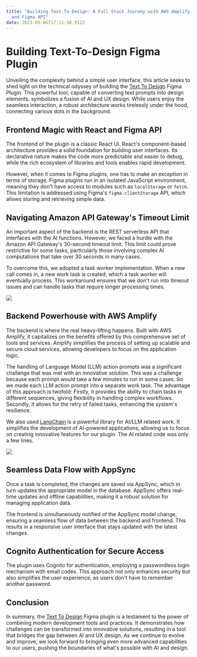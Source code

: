 ```yaml
---
title: "Building Text To Design: A Full Stack Journey with AWS Amplify, React,
  and Figma API"
date: 2023-05-06T17:11:58.912Z
---
```

# Building Text-To-Design Figma Plugin

Unveiling the complexity behind a simple user interface, this article seeks to shed light on the technical odyssey of building the [Text To Design](https://www.texttodesign.ai/) Figma Plugin. This powerful tool, capable of converting text prompts into design elements, symbolizes a fusion of AI and UX design. While users enjoy the seamless interaction, a robust architecture works tirelessly under the hood, connecting various dots in the background.

## Frontend Magic with React and Figma API

The frontend of the plugin is a classic React UI. React's component-based architecture provides a solid foundation for building user interfaces. Its declarative nature makes the code more predictable and easier to debug, while the rich ecosystem of libraries and tools enables rapid development.

However, when it comes to Figma plugins, one has to make an exception in terms of storage. Figma plugins run in an isolated JavaScript environment, meaning they don't have access to modules such as `localStorage` or `fetch`. This limitation is addressed using Figma's `figma.clientStorage` API, which allows storing and retrieving simple data.

## Navigating Amazon API Gateway's Timeout Limit

An important aspect of the backend is the REST serverless API that interfaces with the AI functions. However, we faced a hurdle with the Amazon API Gateway's 30-second timeout limit. This limit could prove restrictive for some tasks, particularly those involving complex AI computations that take over 30 seconds in many cases.

To overcome this, we adopted a task worker implementation. When a new call comes in, a new work task is created, which a task worker will eventually process. This workaround ensures that we don't run into timeout issues and can handle tasks that require longer processing times.

![](/img/text-to-design-arch.drawio.png)

## Backend Powerhouse with AWS Amplify

The backend is where the real heavy-lifting happens. Built with AWS Amplify, it capitalizes on the benefits offered by this comprehensive set of tools and services. Amplify simplifies the process of setting up scalable and secure cloud services, allowing developers to focus on the application logic.

The handling of Language Model (LLM) action prompts was a significant challenge that was met with an innovative solution. This was a challenge because each prompt would take a few minutes to run in some cases. So we made each LLM action prompt into a separate work task. The advantage of this approach is twofold: Firstly, it provides the ability to chain tasks in different sequences, giving flexibility in handling complex workflows. Secondly, it allows for the retry of failed tasks, enhancing the system's resilience. 

W﻿e also used [LangChain](https://blog.langchain.dev/) is a powerful library for AI/LLM related work. It simplifies the development of AI-powered applications, allowing us to focus on creating innovative features for our plugin. The AI related code was only a few lines.

![](/img/screely-1683394807951.png)

## Seamless Data Flow with AppSync

Once a task is completed, the changes are saved via AppSync, which in turn updates the appropriate model in the database. AppSync offers real-time updates and offline capabilities, making it a robust solution for managing application data.

The frontend is simultaneously notified of the AppSync model change, ensuring a seamless flow of data between the backend and frontend. This results in a responsive user interface that stays updated with the latest changes.

## Cognito Authentication for Secure Access

The plugin uses Cognito for authentication, employing a passwordless login mechanism with email codes. This approach not only enhances security but also simplifies the user experience, as users don't have to remember another password.

## C﻿onclusion

In summary, the [Text To Design](https://www.texttodesign.ai/) Figma plugin is a testament to the power of combining modern development tools and practices. It demonstrates how challenges can be transformed into innovative solutions, resulting in a tool that bridges the gap between AI and UX design. As we continue to evolve and improve, we look forward to bringing even more advanced capabilities to our users, pushing the boundaries of what's possible with AI and design.